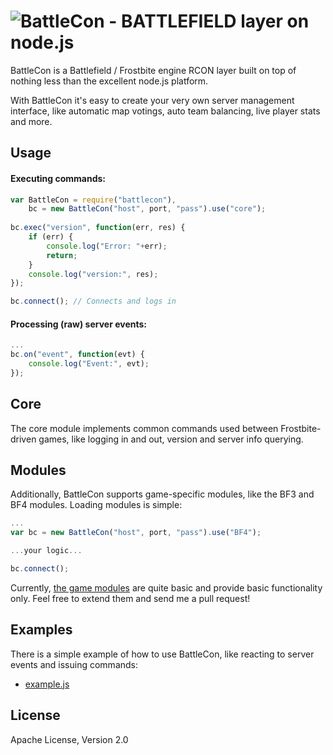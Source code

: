 ![BattleCon - BATTLEFIELD layer on node.js](https://raw.github.com/dcodeIO/BattleCon/master/BattleCon.png)
========================================
BattleCon is a Battlefield / Frostbite engine RCON layer built on top of nothing less than the excellent node.js
platform.

With BattleCon it's easy to create your very own server management interface, like automatic map votings, auto team
balancing, live player stats and more.

Usage
-----

#### Executing commands:

```js
var BattleCon = require("battlecon"),
    bc = new BattleCon("host", port, "pass").use("core");
    
bc.exec("version", function(err, res) {
    if (err) {
        console.log("Error: "+err);
        return;
    }
    console.log("version:", res);
});

bc.connect(); // Connects and logs in
```

#### Processing (raw) server events:

```js
...
bc.on("event", function(evt) {
    console.log("Event:", evt);
});
```

Core
----
The core module implements common commands used between Frostbite-driven games, like logging in and out, version and
server info querying.

Modules
-------
Additionally, BattleCon supports game-specific modules, like the BF3 and BF4 modules. Loading modules is simple:

```js
...
var bc = new BattleCon("host", port, "pass").use("BF4");

...your logic...

bc.connect();
```

Currently, [the game modules](https://github.com/dcodeIO/BattleCon/tree/master/src/games) are quite basic and provide
basic functionality only. Feel free to extend them and send me a pull request!

Examples
--------
There is a simple example of how to use BattleCon, like reacting to server events and issuing commands:

* [example.js](https://github.com/dcodeIO/BattleCon/blob/master/example.js)

License
-------
Apache License, Version 2.0
